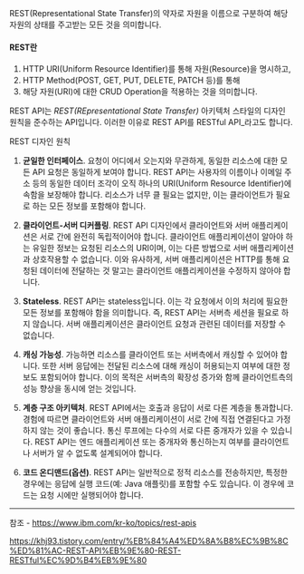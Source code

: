 

REST(Representational State Transfer)의 약자로 자원을 이름으로 구분하여 해당 자원의 상태를 주고받는 모든 것을 의미합니다.

#### **REST란** 
1. HTTP URI(Uniform Resource Identifier)를 통해 자원(Resource)을 명시하고,
2. HTTP Method(POST, GET, PUT, DELETE, PATCH 등)를 통해
3. 해당 자원(URI)에 대한 CRUD Operation을 적용하는 것을 의미합니다.



REST API는 _REST(REpresentational State Transfer)_ 아키텍처 스타일의 디자인 원칙을 준수하는 API입니다. 이러한 이유로 REST API를 RESTful API_라고도 합니다.


REST 디자인 원칙

1. **균일한 인터페이스**. 요청이 어디에서 오는지와 무관하게, 동일한 리소스에 대한 모든 API 요청은 동일하게 보여야 합니다. REST API는 사용자의 이름이나 이메일 주소 등의 동일한 데이터 조각이 오직 하나의 URI(Uniform Resource Identifier)에 속함을 보장해야 합니다. 리소스가 너무 클 필요는 없지만, 이는 클라이언트가 필요로 하는 모든 정보를 포함해야 합니다.  
      
    
2. **클라이언트-서버 디커플링**. REST API 디자인에서 클라이언트와 서버 애플리케이션은 서로 간에 완전히 독립적이어야 합니다. 클라이언트 애플리케이션이 알아야 하는 유일한 정보는 요청된 리소스의 URI이며, 이는 다른 방법으로 서버 애플리케이션과 상호작용할 수 없습니다. 이와 유사하게, 서버 애플리케이션은 HTTP를 통해 요청된 데이터에 전달하는 것 말고는 클라이언트 애플리케이션을 수정하지 않아야 합니다.  
      
    
3. **Stateless**. REST API는 stateless입니다. 이는 각 요청에서 이의 처리에 필요한 모든 정보를 포함해야 함을 의미합니다. 즉, REST API는 서버측 세션을 필요로 하지 않습니다. 서버 애플리케이션은 클라이언트 요청과 관련된 데이터를 저장할 수 없습니다.  
      
    
4. **캐싱 가능성**. 가능하면 리소스를 클라이언트 또는 서버측에서 캐싱할 수 있어야 합니다. 또한 서버 응답에는 전달된 리소스에 대해 캐싱이 허용되는지 여부에 대한 정보도 포함되어야 합니다. 이의 목적은 서버측의 확장성 증가와 함께 클라이언트측의 성능 향상을 동시에 얻는 것입니다.  
      
    
5. **계층 구조 아키텍처**. REST API에서는 호출과 응답이 서로 다른 계층을 통과합니다. 경험에 따르면 클라이언트와 서버 애플리케이션이 서로 간에 직접 연결된다고 가정하지 않는 것이 좋습니다. 통신 루프에는 다수의 서로 다른 중개자가 있을 수 있습니다. REST API는 엔드 애플리케이션 또는 중개자와 통신하는지 여부를 클라이언트나 서버가 알 수 없도록 설계되어야 합니다.  
      
    
6. **코드 온디맨드(옵션)**. REST API는 일반적으로 정적 리소스를 전송하지만, 특정한 경우에는 응답에 실행 코드(예: Java 애플릿)를 포함할 수도 있습니다. 이 경우에 코드는 요청 시에만 실행되어야 합니다.





---
참조 - https://www.ibm.com/kr-ko/topics/rest-apis

https://khj93.tistory.com/entry/%EB%84%A4%ED%8A%B8%EC%9B%8C%ED%81%AC-REST-API%EB%9E%80-REST-RESTful%EC%9D%B4%EB%9E%80